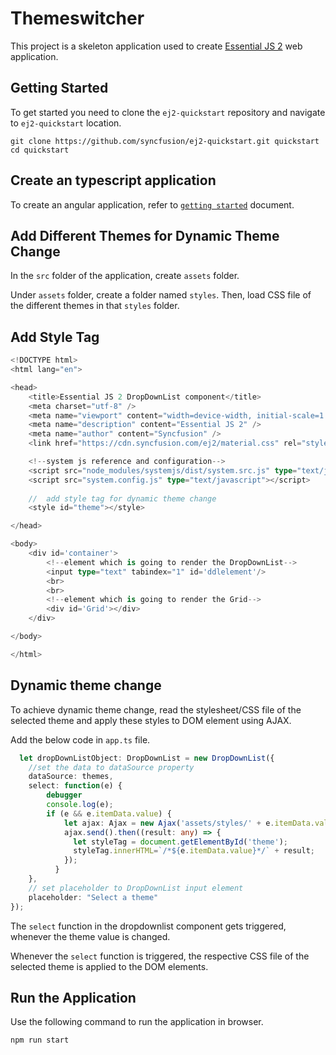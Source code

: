 # Themeswitcher

This project is a skeleton application used to create [Essential JS 2](https://www.syncfusion.com/products/essential-js2) web application.

## Getting Started

To get started you need to clone the `ej2-quickstart` repository and navigate to `ej2-quickstart` location.

```
git clone https://github.com/syncfusion/ej2-quickstart.git quickstart
cd quickstart
```

## Create an typescript application

To create an angular application, refer to [`getting started`]() document.

## Add Different Themes for Dynamic Theme Change

In the `src` folder of the application, create `assets` folder. 

Under `assets` folder, create a folder named `styles`. Then, load CSS file of the different themes in that `styles` folder. 

## Add Style Tag 

```typescript
<!DOCTYPE html>
<html lang="en">

<head>
    <title>Essential JS 2 DropDownList component</title>
    <meta charset="utf-8" />
    <meta name="viewport" content="width=device-width, initial-scale=1.0, user-scalable=no" />
    <meta name="description" content="Essential JS 2" />
    <meta name="author" content="Syncfusion" />
    <link href="https://cdn.syncfusion.com/ej2/material.css" rel="stylesheet">

    <!--system js reference and configuration-->
    <script src="node_modules/systemjs/dist/system.src.js" type="text/javascript"></script>
    <script src="system.config.js" type="text/javascript"></script>
     
    //  add style tag for dynamic theme change
    <style id="theme"></style>

</head>

<body>
    <div id='container'>
        <!--element which is going to render the DropDownList-->
        <input type="text" tabindex="1" id='ddlelement'/>
        <br>
        <br>
        <!--element which is going to render the Grid-->
        <div id='Grid'></div>   
    </div>

</body>

</html>

```

## Dynamic theme change 

To achieve dynamic theme change, read the stylesheet/CSS file of the selected theme and apply these styles to DOM element using AJAX.

Add the below code in `app.ts` file.

```typescript
  let dropDownListObject: DropDownList = new DropDownList({
    //set the data to dataSource property
    dataSource: themes,
    select: function(e) {
        debugger
        console.log(e);
        if (e && e.itemData.value) {
            let ajax: Ajax = new Ajax('assets/styles/' + e.itemData.value + '.css', 'GET', true);
            ajax.send().then((result: any) => {
              let styleTag = document.getElementById('theme');
              styleTag.innerHTML=`/*${e.itemData.value}*/` + result;
            });
          }
    },
    // set placeholder to DropDownList input element
    placeholder: "Select a theme"
});

```

The `select` function in the dropdownlist component gets triggered, whenever the theme value is changed.

Whenever the `select` function is triggered, the respective CSS file of the selected theme is applied to the DOM elements.

## Run the Application

Use the following command to run the application in browser.

```
npm run start
```
